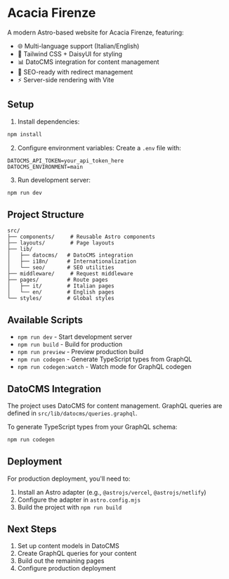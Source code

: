 # Acacia Firenze

A modern Astro-based website for Acacia Firenze, featuring:
- 🌐 Multi-language support (Italian/English)
- 🎨 Tailwind CSS + DaisyUI for styling
- 📊 DatoCMS integration for content management
- 🔄 SEO-ready with redirect management
- ⚡ Server-side rendering with Vite

## Setup

1. Install dependencies:
```bash
npm install
```

2. Configure environment variables:
Create a `.env` file with:
```
DATOCMS_API_TOKEN=your_api_token_here
DATOCMS_ENVIRONMENT=main
```

3. Run development server:
```bash
npm run dev
```

## Project Structure

```
src/
├── components/     # Reusable Astro components
├── layouts/        # Page layouts
├── lib/
│   ├── datocms/   # DatoCMS integration
│   ├── i18n/      # Internationalization
│   └── seo/       # SEO utilities
├── middleware/     # Request middleware
├── pages/         # Route pages
│   ├── it/        # Italian pages
│   └── en/        # English pages
└── styles/        # Global styles
```

## Available Scripts

- `npm run dev` - Start development server
- `npm run build` - Build for production
- `npm run preview` - Preview production build
- `npm run codegen` - Generate TypeScript types from GraphQL
- `npm run codegen:watch` - Watch mode for GraphQL codegen

## DatoCMS Integration

The project uses DatoCMS for content management. GraphQL queries are defined in `src/lib/datocms/queries.graphql`.

To generate TypeScript types from your GraphQL schema:
```bash
npm run codegen
```

## Deployment

For production deployment, you'll need to:
1. Install an Astro adapter (e.g., `@astrojs/vercel`, `@astrojs/netlify`)
2. Configure the adapter in `astro.config.mjs`
3. Build the project with `npm run build`

## Next Steps

1. Set up content models in DatoCMS
2. Create GraphQL queries for your content
3. Build out the remaining pages
4. Configure production deployment